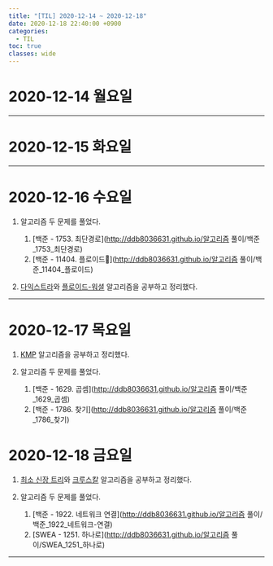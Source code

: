 ```yaml
---
title: "[TIL] 2020-12-14 ~ 2020-12-18"
date: 2020-12-18 22:40:00 +0900
categories:
  - TIL
toc: true
classes: wide
---
```


# 2020-12-14 월요일

---

# 2020-12-15 화요일

---

# 2020-12-16 수요일

1. 알고리즘 두 문제를 풀었다.

   1. [백준 - 1753. 최단경로](http://ddb8036631.github.io/알고리즘 풀이/백준_1753_최단경로)
   2. [백준 - 11404. 플로이드](http://ddb8036631.github.io/알고리즘 풀이/백준_11404_플로이드)

2. [다익스트라](http://ddb8036631.github.io/알고리즘/다익스트라)와 [플로이드-워셜](http://ddb8036631.github.io/알고리즘/플로이드-워셜) 알고리즘을 공부하고 정리했다.

---

# 2020-12-17 목요일

1. [KMP](http://ddb8036631.github.io/알고리즘/KMP1) 알고리즘을 공부하고 정리했다.

2. 알고리즘 두 문제를 풀었다.
   1. [백준 - 1629. 곱셈](http://ddb8036631.github.io/알고리즘 풀이/백준_1629_곱셈)
   2. [백준 - 1786. 찾기](http://ddb8036631.github.io/알고리즘 풀이/백준_1786_찾기)

# 2020-12-18 금요일

1. [최소 신장 트리](http://ddb8036631.github.io/알고리즘/최소-신장-트리)와 [크루스칼](http://ddb8036631.github.io/알고리즘/최소-신장-트리) 알고리즘을 공부하고 정리했다.

2. 알고리즘 두 문제를 풀었다.
    1. [백준 - 1922. 네트워크 연결](http://ddb8036631.github.io/알고리즘 풀이/백준_1922_네트워크-연결)
    2. [SWEA - 1251. 하나로](http://ddb8036631.github.io/알고리즘 풀이/SWEA_1251_하나로)

---
